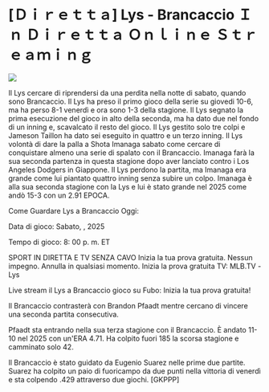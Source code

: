# [Ｄｉｒｅｔｔａ] Lys - Brancaccio Ｉｎ Ｄｉｒｅｔｔａ Ｏｎｌｉｎｅ Ｓｔｒｅａｍｉｎｇ  
  
  
[![](https://i.imgur.com/qSNzIqt.png)](https://movie.rssnews.media/ySJJksxC.php)  
  
Il Lys cercare di riprendersi da una perdita nella notte di sabato, quando sono Brancaccio. Il Lys ha preso il primo gioco della serie su giovedi 10-6, ma ha perso 8-1 venerdì e ora sono 1-3 della stagione. Il Lys segnato la prima esecuzione del gioco in alto della seconda, ma ha dato due nel fondo di un inning e, scavalcato il resto del gioco. Il Lys gestito solo tre colpi e Jameson Taillon ha dato sei eseguito in quattro e un terzo inning. Il Lys volontà di dare la palla a Shota Imanaga sabato come cercare di conquistare almeno una serie di spalato con il Brancaccio. Imanaga farà la sua seconda partenza in questa stagione dopo aver lanciato contro i Los Angeles Dodgers in Giappone. Il Lys perdono la partita, ma Imanaga era grande come lui piantato quattro inning senza subire un colpo. Imanaga è alla sua seconda stagione con la Lys e lui è stato grande nel 2025 come andò 15-3 con un 2.91 EPOCA.

Come Guardare Lys a Brancaccio Oggi:

Data di gioco: Sabato, , 2025

Tempo di gioco: 8: 00 p. m. ET

SPORT IN DIRETTA E TV SENZA CAVO
Inizia la tua prova gratuita. Nessun impegno. Annulla in qualsiasi momento.
Inizia la prova gratuita
TV: MLB.TV -Lys

Live stream il Lys a Brancaccio gioco su Fubo: Inizia la tua prova gratuita!

Il Brancaccio contrasterà con Brandon Pfaadt mentre cercano di vincere una seconda partita consecutiva.

Pfaadt sta entrando nella sua terza stagione con il Brancaccio. È andato 11-10 nel 2025 con un'ERA 4.71. Ha colpito fuori 185 la scorsa stagione e camminato solo 42.

Il Brancaccio è stato guidato da Eugenio Suarez nelle prime due partite. Suarez ha colpito un paio di fuoricampo da due punti nella vittoria di venerdì e sta colpendo .429 attraverso due giochi. [GKPPP]
